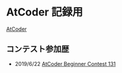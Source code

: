 # AtCoder 記録用

[AtCoder](http://atcoder.jp/)

## コンテスト参加歴

- 2019/6/22 [AtCoder Beginner Contest 131](/abc131)